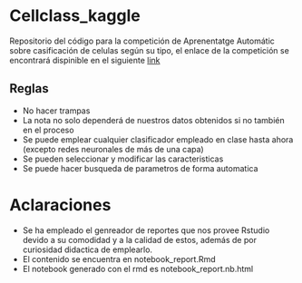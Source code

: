 # Cellclass_kaggle
Repositorio del código para la competición de Aprenentatge Automátic sobre casificación de celulas según su tipo, el enlace de la competición se encontrará dispinible en el siguiente [link](https://www.kaggle.com/c/cellclass/data)

## Reglas
- No hacer trampas
- La nota no solo dependerá de nuestros datos obtenidos si no también en el proceso
- Se puede emplear cualquier clasificador empleado en clase hasta ahora (excepto redes neuronales de más de una capa)
- Se pueden seleccionar y modificar las caracteristicas
- Se puede hacer busqueda de parametros de forma automatica

# Aclaraciones

- Se ha empleado el genreador de reportes que nos provee Rstudio devido a su comodidad y a la calidad de estos, además de por curiosidad didactica de emplearlo.
- El contenido se encuentra en notebook_report.Rmd
- El notebook generado con el rmd es notebook_report.nb.html
